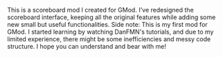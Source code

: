 This is a scoreboard mod I created for GMod. I've redesigned the scoreboard interface, keeping all the original features while adding some new small but useful functionalities.
Side note: This is my first mod for GMod. I started learning by watching DanFMN's tutorials, and due to my limited experience, there might be some inefficiencies and messy code structure. I hope you can understand and bear with me!
